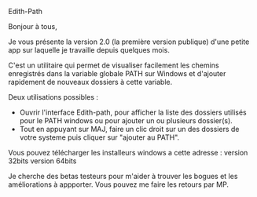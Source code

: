 Edith-Path

Bonjour à tous,

Je vous présente la version 2.0 (la première version publique) d'une petite app sur laquelle je travaille depuis quelques mois.

C'est un utilitaire qui permet de visualiser facilement les chemins enregistrés dans la variable globale PATH sur Windows et d'ajouter rapidement de nouveaux dossiers à cette variable.

Deux utilisations possibles :
* Ouvrir l'interface Edith-path, pour afficher la liste des dossiers utilisés pour le PATH windows ou pour ajouter un ou plusieurs dossier(s).
* Tout en appuyant sur MAJ, faire un clic droit sur un des dossiers de votre systeme puis cliquer sur  "ajouter au PATH".

Vous pouvez télécharger les installeurs windows a cette adresse :
version 32bits
version 64bits

Je cherche des betas testeurs pour m'aider à trouver les bogues et les améliorations à appporter. Vous pouvez me faire les retours par MP.
